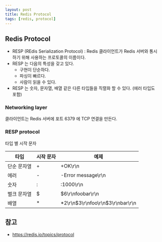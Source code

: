 ```yaml
---
layout: post
title: Redis Protocol
tags: [redis, protocol]
---
```

## Redis Protocol

* RESP (REdis Serialization Protocol) : Redis 클라이언트가 Redis 서버와 통시하기 위해 사용하는 프로토콜의 이름이다.
* RESP 는 다음의 특성을 갖고 있다.
  * 구현이 단순하다.
  * 파싱이 빠르다.
  * 사람이 읽을 수 있다.
* RESP 는 숫자, 문자열, 배열 같은 다른 타입들을 직렬화 할 수 있다. (에러 타입도 포함)

### Networking layer

클라이언트는 Redis 서버에 포트 6379 에 TCP 연결을 만든다.

### RESP protocol

타입 별 시작 문자

| 타입        | 시작 문자 | 예제                             |
| ----------- | --------- | -------------------------------- |
| 단순 문자열 | +         | +OK\r\n                          |
| 에러        | -         | -Error message\r\n               |
| 숫자        | :         | :1000\r\n                        |
| 벌크 문자열 | $         | $6\r\nfoobar\r\n                 |
| 배열        | *         | *2\r\n$3\r\nfoo\r\n$3\r\nbar\r\n |



## 참고

* https://redis.io/topics/protocol

